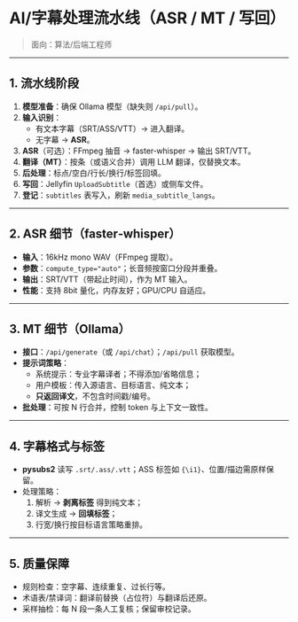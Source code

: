 # AI/字幕处理流水线（ASR / MT / 写回）

> 面向：算法/后端工程师

---

## 1. 流水线阶段

1. **模型准备**：确保 Ollama 模型（缺失则 `/api/pull`）。
2. **输入识别**：
   - 有文本字幕（SRT/ASS/VTT）→ 进入翻译。
   - 无字幕 → **ASR**。
3. **ASR**（可选）：FFmpeg 抽音 → faster‑whisper → 输出 SRT/VTT。
4. **翻译（MT）**：按条（或语义合并）调用 LLM 翻译，仅替换文本。
5. **后处理**：标点/空白/行长/换行/标签回填。
6. **写回**：Jellyfin `UploadSubtitle`（首选）或侧车文件。
7. **登记**：`subtitles` 表写入，刷新 `media_subtitle_langs`。

---

## 2. ASR 细节（faster‑whisper）

- **输入**：16kHz mono WAV（FFmpeg 提取）。
- **参数**：`compute_type="auto"`；长音频按窗口分段并重叠。
- **输出**：SRT/VTT（带起止时间），作为 MT 输入。
- **性能**：支持 8bit 量化，内存友好；GPU/CPU 自适应。

---

## 3. MT 细节（Ollama）

- **接口**：`/api/generate`（或 `/api/chat`）；`/api/pull` 获取模型。
- **提示词策略**：
  - 系统提示：专业字幕译者；不得添加/省略信息；
  - 用户模板：传入源语言、目标语言、纯文本；
  - **只返回译文**，不包含时间戳/编号。
- **批处理**：可按 N 行合并，控制 token 与上下文一致性。

---

## 4. 字幕格式与标签

- **pysubs2** 读写 `.srt/.ass/.vtt`；ASS 标签如 `{\i1}`、位置/描边需原样保留。
- 处理策略：  
  1) 解析 → **剥离标签** 得到纯文本；  
  2) 译文生成 → **回填标签**；  
  3) 行宽/换行按目标语言策略重排。

---

## 5. 质量保障

- 规则检查：空字幕、连续重复、过长行等。
- 术语表/禁译词：翻译前替换（占位符）与翻译后还原。
- 采样抽检：每 N 段一条人工复核；保留审校记录。
